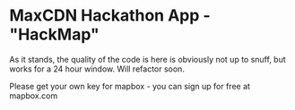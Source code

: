 MaxCDN Hackathon App - "HackMap"
========================

As it stands, the quality of the code is here is obviously not up to snuff, but works for a 24 hour window. Will refactor soon.

Please get your own key for mapbox - you can sign up for free at mapbox.com
